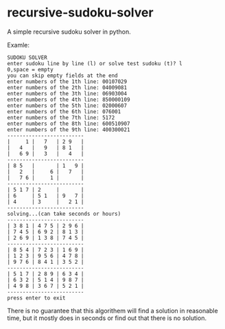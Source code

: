 # recursive-sudoku-solver
A simple recursive sudoku solver in python.

Examle:

    SUDOKU SOLVER
    enter sudoku line by line (l) or solve test sudoku (t)? l
    0,space = empty
    you can skip empty fields at the end
    enter numbers of the 1th line: 00107029
    enter numbers of the 2th line: 04009081
    enter numbers of the 3th line: 06903004
    enter numbers of the 4th line: 850000109
    enter numbers of the 5th line: 02000607
    enter numbers of the 6th line: 076001
    enter numbers of the 7th line: 5172
    enter numbers of the 8th line: 600510907
    enter numbers of the 9th line: 400300021
    -------------------------
    |     1 |   7   | 2 9   |
    |   4   |   9   | 8 1   |
    |   6 9 |   3   |   4   |
    -------------------------
    | 8 5   |       | 1   9 |
    |   2   |     6 |   7   |
    |   7 6 |     1 |       |
    -------------------------
    | 5 1 7 | 2     |       |
    | 6     | 5 1   | 9   7 |
    | 4     | 3     |   2 1 |
    -------------------------
    solving...(can take seconds or hours)
    -------------------------
    | 3 8 1 | 4 7 5 | 2 9 6 |
    | 7 4 5 | 6 9 2 | 8 1 3 |
    | 2 6 9 | 1 3 8 | 7 4 5 |
    -------------------------
    | 8 5 4 | 7 2 3 | 1 6 9 |
    | 1 2 3 | 9 5 6 | 4 7 8 |
    | 9 7 6 | 8 4 1 | 3 5 2 |
    -------------------------
    | 5 1 7 | 2 8 9 | 6 3 4 |
    | 6 3 2 | 5 1 4 | 9 8 7 |
    | 4 9 8 | 3 6 7 | 5 2 1 |
    -------------------------
    press enter to exit

There is no guarantee that this algorithem will find a solution in reasonable time, but it mostly does in seconds or find out that there is no solution.
